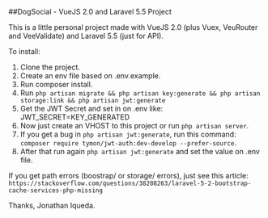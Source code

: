 ##DogSocial - VueJS 2.0 and Laravel 5.5 Project

This is a little personal project made with VueJS 2.0 (plus Vuex, VeuRouter and VeeValidate) and Laravel 5.5 (just for API).

To install:

1) Clone the project.
2) Create an env file based on .env.example.
3) Run composer install.
4) Run `php artisan migrate && php artisan key:generate && php artisan storage:link && php artisan jwt:generate`
5) Get the JWT Secret and set in on .env like: JWT_SECRET=KEY_GENERATED
5) Now just create an VHOST to this project or run `php artisan server`.
6) If you get a bug in `php artisan jwt:generate`, run this command: `composer require tymon/jwt-auth:dev-develop --prefer-source`.
7) After that run again `php artisan jwt:generate` and set the value on .env file.

If you get path errors (boostrap/ or storage/ errors), just see this article: `https://stackoverflow.com/questions/38208263/laravel-5-2-bootstrap-cache-services-php-missing`

Thanks,
Jonathan Iqueda.